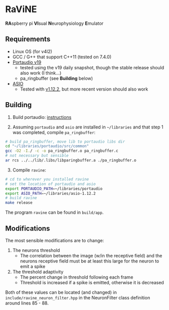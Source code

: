 # RaViNE
**RA**spberry pi
**VI**sual
**N**europhysiology
**E**mulator

## Requirements
* Linux OS (for v4l2)
* GCC / G++ that support C++11 (tested on 7.4.0)
* [Portaudio v19](http://www.portaudio.com/download.html)
    * tested using the v19 daily snapshot, though the stable release should also work (I think...)
    * pa_ringbuffer (see **Building** below)
* [ASIO](https://think-async.com/Asio/)
    * Tested with [v1.12.2](https://sourceforge.net/projects/asio/files/asio/1.12.2%20%28Stable%29/), but more recent version should also work

## Building
1. Build portaudio: [instructions](http://portaudio.com/docs/v19-doxydocs/compile_linux.html)

2. Assuming `portaudio` and `asio` are installed in `~/libraries` and that step 1 was completed, compile `pa_ringbuffer`:
```bash
# build pa_ringbuffer, move lib to portaudio libs dir
cd "~/libraries/portaudio/src/common"
gcc -O2 -I./ -c -o pa_ringbuffer.o pa_ringbuffer.c
# not necessary but sensible
ar rcs ../../lib/.libs/libparingbuffer.a ./pa_ringbuffer.o
```

3. Compile `ravine`:
```bash
# cd to wherever you installed ravine
# set the location of portaudio and asio
export PORTAUDIO_PATH=~/libraries/portaudio
export ASIO_PATH=~/libraries/asio-1.12.2
# build ravine
make release
```

The program `ravine` can be found in `build/app`.

## Modifications
The most sensible modifications are to change:
1. The neurons threshold
    * The correlation between the image (w/in the receptive field) and the neurons receptive field must be at least this large for the neuron to emit a spike
2. The threshold adaptivity
    * The percent change in threshold following each frame
    * Threshold is increased if a spike is emitted, otherwise it is decreased

Both of these values can be located (and changed) in `include/ravine_neuron_filter.hpp` in the NeuronFilter class definition around lines 85 - 88.
